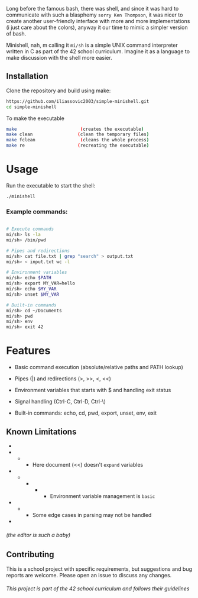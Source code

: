 Long before the famous bash, there was shell, and since it was hard to communicate with such a blasphemy `sorry Ken Thompson`, it was nicer to create another user-friendly interface with more and more implementations (i just care about the colors), anyway it our time to mimic a simpler version of bash. 

Minishell, nah, m calling it `mi/sh` is a simple UNIX command interpreter written in C as part of the 42 school curriculum. Imagine it as a language to make discussion with the shell more easier.


## Installation

Clone the repository and build using make:

```bash
https://github.com/iliassovic2003/simple-minishell.git
cd simple-minishell
```

To make the executable 
```bash
make                        (creates the executable)
make clean                 (clean the temporary files)
make fclean                 (cleans the whole process)
make re                    (recreating the executable)
```

# Usage
Run the executable to start the shell:

```bash
./minishell
```
### Example commands:

```bash

# Execute commands
mi/sh> ls -la
mi/sh> /bin/pwd

# Pipes and redirections
mi/sh> cat file.txt | grep "search" > output.txt
mi/sh> < input.txt wc -l

# Environment variables
mi/sh> echo $PATH
mi/sh> export MY_VAR=hello
mi/sh> echo $MY_VAR
mi/sh> unset $MY_VAR

# Built-in commands
mi/sh> cd ~/Documents
mi/sh> pwd
mi/sh> env
mi/sh> exit 42

```

# Features
- Basic command execution (absolute/relative paths and PATH lookup)

- Pipes (|) and redirections (>, >>, <, <<)

- Environment variables that starts with $ and handling exit status

- Signal handling (Ctrl-C, Ctrl-D, Ctrl-\\)

- Built-in commands: echo, cd, pwd, export, unset, env, exit

## Known Limitations
* 
* * * Here document (<<) doesn't ```expand``` variables
* * * * * Environment variable management is ```basic```
* * * Some edge cases in parsing may not be handled
*
###### (the editor is such a baby)
## Contributing
This is a school project with specific requirements, but suggestions and bug reports are welcome. Please open an issue to discuss any changes.

###### This project is part of the 42 school curriculum and follows their guidelines
